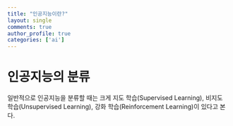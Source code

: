 ```yaml
---
title: "인공지능이란?"
layout: single
comments: true
author_profile: true
categories: ['ai']
---
```


# 인공지능의 분류
일반적으로 인공지능을 분류할 때는 크게 지도 학습(Supervised Learning), 비지도 학습(Unsupervised Learning), 강화 학습(Reinforcement Learning)이 있다고 본다.
